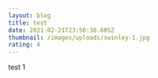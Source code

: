 ```yaml
---
layout: blog
title: test
date: 2021-02-21T23:50:38.605Z
thumbnail: /images/uploads/swinley-1.jpg
rating: 4
---
```

test 1